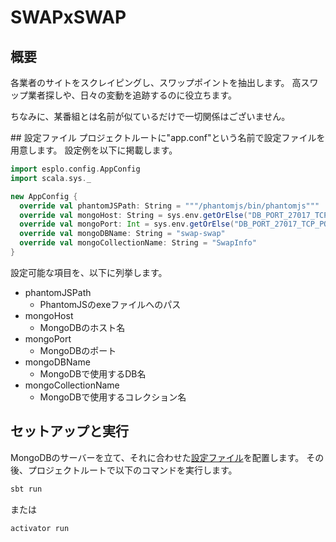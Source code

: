 # SWAPxSWAP

## 概要
各業者のサイトをスクレイピングし、スワップポイントを抽出します。
高スワップ業者探しや、日々の変動を追跡するのに役立ちます。

ちなみに、某番組とは名前が似ているだけで一切関係はございません。

<a name="setting">
## 設定ファイル
プロジェクトルートに"app.conf"という名前で設定ファイルを用意します。
設定例を以下に掲載します。

```Scala
import esplo.config.AppConfig
import scala.sys._

new AppConfig {
  override val phantomJSPath: String = """/phantomjs/bin/phantomjs"""
  override val mongoHost: String = sys.env.getOrElse("DB_PORT_27017_TCP_ADDR", "localhost")
  override val mongoPort: Int = sys.env.getOrElse("DB_PORT_27017_TCP_PORT", "27101").toInt
  override val mongoDBName: String = "swap-swap"
  override val mongoCollectionName: String = "SwapInfo"
}
```

設定可能な項目を、以下に列挙します。

* phantomJSPath
    * PhantomJSのexeファイルへのパス
* mongoHost
    * MongoDBのホスト名
* mongoPort
    * MongoDBのポート
* mongoDBName
    * MongoDBで使用するDB名
* mongoCollectionName
    * MongoDBで使用するコレクション名


## セットアップと実行
MongoDBのサーバーを立て、それに合わせた[設定ファイル](#setting)を配置します。
その後、プロジェクトルートで以下のコマンドを実行します。

```bash
sbt run
```
または
```bash
activator run
```
